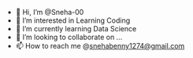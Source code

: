 - 👋 Hi, I’m @Sneha-00
- 👀 I’m interested in Learning Coding
- 🌱 I’m currently learning Data Science
- 💞️ I’m looking to collaborate on ...
- 📫 How to reach me @snehabenny1274@gmail.com

<!---
Sneha-00/Sneha-00 is a ✨ special ✨ repository because its `README.md` (this file) appears on your GitHub profile.
You can click the Preview link to take a look at your changes.
--->

